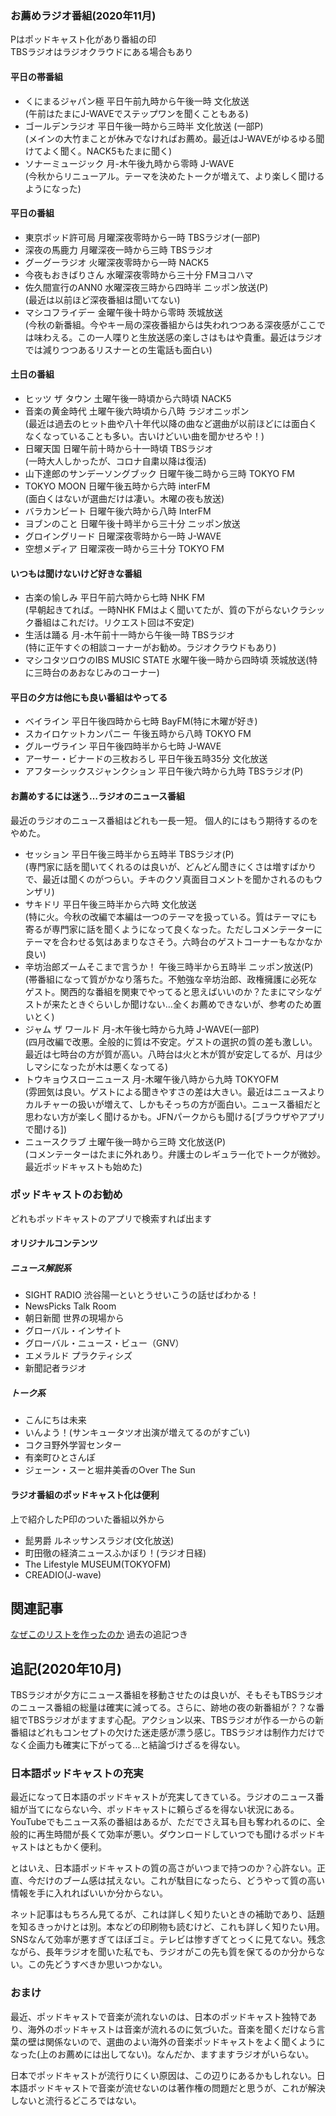 ### お薦めラジオ番組(2020年11月)
Pはポッドキャスト化があり番組の印  
TBSラジオはラジオクラウドにある場合もあり  
#### 平日の帯番組
* くにまるジャパン極 平日午前九時から午後一時 文化放送   
(午前はたまにJ-WAVEでステップワンを聞くこともある)  
* ゴールデンラジオ 平日午後一時から三時半 文化放送 (一部P)  
(メインの大竹まことが休みでなければお薦め。最近はJ-WAVEがゆるゆる聞けてよく聞く。NACK5もたまに聞く)  
* ソナーミュージック 月-木午後九時から零時 J-WAVE  
(今秋からリニューアル。テーマを決めたトークが増えて、より楽しく聞けるようになった)  

#### 平日の番組
* 東京ポッド許可局 月曜深夜零時から一時 TBSラジオ(一部P)  
* 深夜の馬鹿力 月曜深夜一時から三時 TBSラジオ   
* グーグーラジオ 火曜深夜零時から一時 NACK5    
* 今夜もおきばりさん 水曜深夜零時から三十分 FMヨコハマ  
* 佐久間宣行のANN0 水曜深夜三時から四時半 ニッポン放送(P)  
(最近は以前ほど深夜番組は聞いてない)  
* マシコフライデー 金曜午後十時から零時 茨城放送   
(今秋の新番組。今やキー局の深夜番組からは失われつつある深夜感がここでは味わえる。この一人喋りと生放送感の楽しさはもはや貴重。最近はラジオでは減りつつあるリスナーとの生電話も面白い)  

#### 土日の番組
* ヒッツ ザ タウン 土曜午後一時頃から六時頃 NACK5   
* 音楽の黄金時代 土曜午後六時頃から八時 ラジオニッポン  
(最近は過去のヒット曲や八十年代以降の曲など選曲が以前ほどには面白くなくなっていることも多い。古いけどいい曲を聞かせろや！)
* 日曜天国 日曜午前十時から十一時頃 TBSラジオ  
(一時大人しかったが、コロナ自粛以降は復活)   
* 山下達郎のサンデーソングブック 日曜午後二時から三時 TOKYO FM   
* TOKYO MOON 日曜午後五時から六時 interFM    
(面白くはないが選曲だけは凄い。木曜の夜も放送)  
* バラカンビート 日曜午後六時から八時 InterFM  
* ヨブンのこと 日曜午後十時半から三十分 ニッポン放送  
* グロイングリード 日曜深夜零時から一時 J-WAVE  
* 空想メディア 日曜深夜一時から三十分 TOKYO FM  

#### いつもは聞けないけど好きな番組 
* 古楽の愉しみ 平日午前六時から七時 NHK FM   
(早朝起きてれば。一時NHK FMはよく聞いてたが、質の下がらないクラシック番組はこれだけ。リクエスト回は不安定)   
* 生活は踊る 月-木午前十一時から午後一時 TBSラジオ   
(特に正午すぐの相談コーナーがお勧め。ラジオクラウドもあり)   
* マシコタツロウのIBS MUSIC STATE 水曜午後一時から四時頃 茨城放送(特に三時台のあおなじみのコーナー)  

#### 平日の夕方は他にも良い番組はやってる
* ベイライン 平日午後四時から七時 BayFM(特に木曜が好き)  
* スカイロケットカンパニー 午後五時から八時 TOKYO FM   
* グルーヴライン 平日午後四時半から七時 J-WAVE   
* アーサー・ビナードの三枚おろし 平日午後五時35分 文化放送  
* アフターシックスジャンクション 平日午後六時から九時 TBSラジオ(P)   

#### お薦めするには迷う…ラジオのニュース番組  
最近のラジオのニュース番組はどれも一長一短。  個人的にはもう期待するのをやめた。
* セッション 平日午後三時半から五時半 TBSラジオ(P)   
(専門家に話を聞いてくれるのは良いが、どんどん聞きにくさは増すばかりで、最近は聞くのがつらい。チキのクソ真面目コメントを聞かされるのもウンザリ)    
* サキドリ 平日午後三時半から六時 文化放送   
(特に火。今秋の改編で本編は一つのテーマを扱っている。質はテーマにも寄るが専門家に話を聞くようになって良くなった。ただしコメンテーターにテーマを合わせる気はあまりなさそう。六時台のゲストコーナーもなかなか良い)  
* 辛坊治郎ズームそこまで言うか！ 午後三時半から五時半 ニッポン放送(P)   
(帯番組になって質がかなり落ちた。不勉強な辛坊治郎、政権擁護に必死なゲスト。関西的な番組を関東でやってると思えばいいのか？たまにマシなゲストが来たときぐらいしか聞けない…全くお薦めできないが、参考のため置いとく)  
* ジャム ザ ワールド 月-木午後七時から九時 J-WAVE(一部P)  
(四月改編で改悪。全般的に質は不安定。ゲストの選択の質の差も激しい。最近は七時台の方が質が高い。八時台は火と木が質が安定してるが、月は少しマシになったが木は悪くなってる)   
* トウキョウスローニュース 月-木曜午後八時から九時 TOKYOFM  
(雰囲気は良い。ゲストによる聞きやすさの差は大きい。最近はニュースよりカルチャーの扱いが増えて、しかもそっちの方が面白い。ニュース番組だと思わない方が楽しく聞けるかも。JFNパークからも聞ける[ブラウザやアプリで聞ける])   
* ニュースクラブ 土曜午後一時から三時 文化放送(P)  
(コメンテーターはたまに外れあり。弁護士のレギュラー化でトークが微妙。最近ポッドキャストも始めた)  

### ポッドキャストのお勧め   
どれもポッドキャストのアプリで検索すれば出ます   
#### オリジナルコンテンツ   
##### ニュース解説系
* SIGHT RADIO 渋谷陽一といとうせいこうの話せばわかる！   
* NewsPicks Talk Room    
* 朝日新聞 世界の現場から   
* グローバル・インサイト   
* グローバル・ニュース・ビュー（GNV）  
* エメラルド プラクティシズ   
* 新聞記者ラジオ   
##### トーク系
* こんにちは未来    
* いんよう！(サンキュータツオ出演が増えてるのがすごい)    
* コクヨ野外学習センター   
* 有楽町ひとさんぽ   
* ジェーン・スーと堀井美香のOver The Sun  

#### ラジオ番組のポッドキャスト化は便利  
上で紹介したP印のついた番組以外から   
* 髭男爵 ルネッサンスラジオ(文化放送)   
* 町田徹の経済ニュースふかぼり！(ラジオ日経)   
* The Lifestyle MUSEUM(TOKYOFM)   
* CREADIO(J-wave)   

## 関連記事  
[なぜこのリストを作ったのか](https://deepbluedragon0.github.io/reasonforradiolist2019) 過去の追記つき

## 追記(2020年10月)  

TBSラジオが夕方にニュース番組を移動させたのは良いが、そもそもTBSラジオのニュース番組の総量は確実に減ってる。さらに、跡地の夜の新番組が？？な番組でTBSラジオがますます心配。アクション以来、TBSラジオが作る一からの新番組はどれもコンセプトの欠けた迷走感が漂う感じ。TBSラジオは制作力だけでなく企画力も確実に下がってる…と結論づけざるを得ない。  

### 日本語ポッドキャストの充実

最近になって日本語のポッドキャストが充実してきている。ラジオのニュース番組が当てにならない今、ポッドキャストに頼らざるを得ない状況にある。YouTubeでもニュース系の番組はあるが、ただでさえ耳も目も奪われるのに、全般的に再生時間が長くて効率が悪い。ダウンロードしていつでも聞けるポッドキャストはともかく便利。

とはいえ、日本語ポッドキャストの質の高さがいつまで持つのか？心許ない。正直、今だけのブーム感は拭えない。これが駄目になったら、どうやって質の高い情報を手に入れればいいか分からない。

ネット記事はもちろん見てるが、これは詳しく知りたいときの補助であり、話題を知るきっかけとは別。本などの印刷物も読むけど、これも詳しく知りたい用。SNSなんて効率が悪すぎてほぼゴミ。テレビは惨すぎてとっくに見てない。残念ながら、長年ラジオを聞いた私でも、ラジオがこの先も質を保てるのか分からない。この先どうすべきか思いつかない。

### おまけ

最近、ポッドキャストで音楽が流れないのは、日本のポッドキャスト独特であり、海外のポッドキャストは音楽が流れるのに気づいた。音楽を聞くだけなら言葉の壁は関係ないので、選曲のよい海外の音楽ポッドキャストをよく聞くようになった(上のお薦めには出してない)。なんだか、ますますラジオがいらない。  

日本でポッドキャストが流行りにくい原因は、この辺りにあるかもしれない。日本語ポッドキャストで音楽が流せないのは著作権の問題だと思うが、これが解決しないと流行るどころではない。





